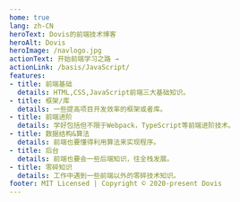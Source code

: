 ```yaml
---
home: true
lang: zh-CN
heroText: Dovis的前端技术博客
heroAlt: Dovis
heroImage: /navlogo.jpg
actionText: 开始前端学习之路 →
actionLink: /basis/JavaScript/
features:
- title: 前端基础
  details: HTML,CSS,JavaScript前端三大基础知识。
- title: 框架/库
  details: 一些提高项目开发效率的框架或者库。
- title: 前端进阶
  details: 学好包括但不限于Webpack，TypeScript等前端进阶技术。
- title: 数据结构&算法
  details: 前端也要懂得利用算法来实现程序。
- title: 后台
  details: 前端也要会一些后端知识，往全栈发展。
- title: 零碎知识
  details: 工作中遇到一些前端以外的零碎技术知识。
footer: MIT Licensed | Copyright © 2020-present Dovis
---
```

